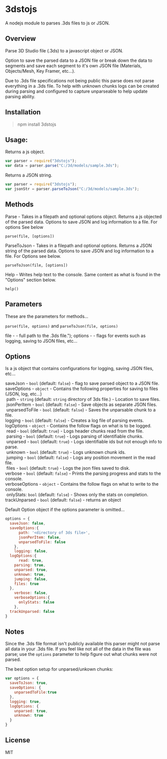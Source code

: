 3dstojs
=======

A nodejs module to parses .3ds files to js or JSON.

Overview
--------
Parse 3D Studio file (.3ds) to a javascript object or JSON.

Option to save the parsed data to a JSON file or break down the data to segments and save each segment to it's own JSON file (Materials, Objects/Mesh, Key Framer, etc...).

Due to .3ds file specifications not being public this parse does not parse everything in a .3ds file.  To help with unknown chunks logs can be created during parsing and configured to capture unparseable to help update parsing ability.

Installation
------------
> npm install 3dstojs

Usage:
-------
Returns a js object.
```javascript
var parser = require("3dstojs");
var data = parser.parse("C:/3d/models/sample.3ds");
```
Returns a JSON string.
```javascript
var parser = require("3dstojs");
var jsonStr = parser.parseToJson("C:/3d/models/sample.3ds");
```

Methods
-------
Parse - Takes in a filepath and optional options object.  Returns a js objected of the parsed data. Options to save JSON and log information to a file. For options See below

`parse(file, [options])`

ParseToJson - Takes in a filepath and optional options.  Returns a JSON string of the parsed data. Options to save JSON and log information to a file.  For Options see below.

`parseToJson(file, [options])`

Help - Writes help text to the console.  Same content as what is found in the "Options" section below.

`help()`

Parameters
----------
These are the parameters for methods...

`parse(file, options)` and `parseToJson(file, options)`

file - <string> - full path to the .3ds file.");
options - <object> - flags for events such as logging, saving to JSON files, etc...

Options
-------
Is a js object that contains configurations for logging, saving JSON files, etc...

saveJson - `bool` (default: `false`) - flag to save parsed object to a JSON file.<br />
saveOptions - `object` - Contains the following properties for saving to files (JSON, log, etc...)<br />
&nbsp;path - `string` (default: `string` directory of 3ds file.) - Location to save files.<br />
&nbsp;jsonPerItem - `bool` (default: `false`) - Save objects as separate JSON files.<br />
&nbsp;unparsedToFile - `bool` (default: `false`) - Saves the unparsable chunk to a file.<br />
logging - `bool` (default: `false`) - Creates a log file of parsing events.<br />
logOptions - `object` - Contains the follow flags on what is to be logged.<br />
&nbsp;read - `bool` (default: `true`) - Logs header chunks read from the file.<br />
&nbsp;parsing - `bool` (default: `true`) - Logs parsing of identifiable chunks.<br />
&nbsp;unparsed - `bool` (default: `true`) - Logs identifiable ids but not enough info to parse.<br />
&nbsp;unknown - `bool` (default: `true`) - Logs unknown chunk ids.<br />
&nbsp;jumping - `bool` (default: `false`) - Logs any position movement in the read file.<br />
&nbsp;files - `bool` (default: `true`) - Logs the json files saved to disk.<br />
verbose - `bool` (default: `false`) - Prints the parsing progress and stats to the console.<br />
verboseOptions - `object` - Contains the follow flags on what to write to the console.<br />
&nbsp;onlyStats: `bool` (default: `false`) - Shows only the stats on completion.<br />
trackUnparsed - `bool` (default: `false`) - returns an object

Default Option object if the options parameter is omitted...
```javascript
options = {
  saveJson: false,
  saveOptions:{
	  path: '<directory of 3ds file>',
	  jsonPerItem: false,
	  unparsedToFile: false
 	},
 	logging: false,
  logOptions:{
	  read: true,
    parsing: true,
    unparsed: true,
    unknown: true,
    jumping: false,
    files: true
  },
 	verbose: false,
 	verboseOptions:{
	  onlyStats: false
 	},
  trackUnparsed: false
}
```

Notes
-----
Since the .3ds file format isn't publicly available this parser might not parse all data in your .3ds file.  If you feel like not all of the data in the file was parse; use the `options` parameter to help figure out what chunks were not parsed.

The best option setup for unparsed/unkown chunks:
```javascript
var options = {
  saveToJson: true,
  saveOptions: {
    unparsedToFile:true
  },
  logging: true,
  logOptions: {
    unparsed: true,
    unknown: true
  }
}
```

License
-------
MIT
